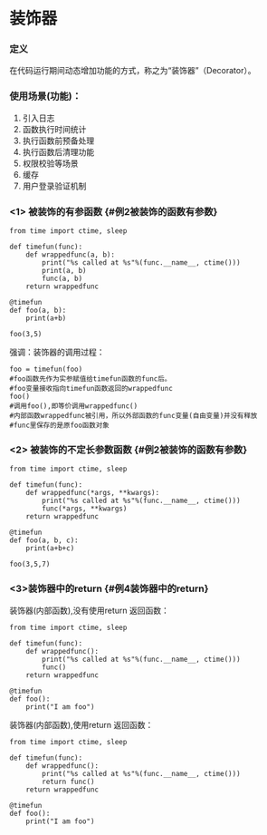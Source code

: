 # 装饰器

### 定义

在代码运行期间动态增加功能的方式，称之为“装饰器”（Decorator）。

### 使用场景\(功能\)：

1. 引入日志
2. 函数执行时间统计
3. 执行函数前预备处理
4. 执行函数后清理功能
5. 权限校验等场景
6. 缓存
7. 用户登录验证机制

### &lt;1&gt; 被装饰的有参函数 {#例2被装饰的函数有参数}

```
from time import ctime, sleep

def timefun(func):
    def wrappedfunc(a, b):
        print("%s called at %s"%(func.__name__, ctime()))
        print(a, b)
        func(a, b)
    return wrappedfunc

@timefun
def foo(a, b):
    print(a+b)

foo(3,5)
```

强调：装饰器的调用过程：

```
foo = timefun(foo)
#foo函数先作为实参赋值给timefun函数的func后。
#foo变量接收指向timefun函数返回的wrappedfunc
foo()
#调用foo(),即等价调用wrappedfunc()
#内部函数wrappedfunc被引用，所以外部函数的func变量(自由变量)并没有释放
#func里保存的是原foo函数对象
```

### &lt;2&gt; 被装饰的不定长参数函数 {#例2被装饰的函数有参数}

```
from time import ctime, sleep

def timefun(func):
    def wrappedfunc(*args, **kwargs):
        print("%s called at %s"%(func.__name__, ctime()))
        func(*args, **kwargs)
    return wrappedfunc

@timefun
def foo(a, b, c):
    print(a+b+c)

foo(3,5,7)
```

### &lt;3&gt;装饰器中的return {#例4装饰器中的return}



装饰器\(内部函数\),没有使用return 返回函数：

```
from time import ctime, sleep

def timefun(func):
    def wrappedfunc():
        print("%s called at %s"%(func.__name__, ctime()))
        func()
    return wrappedfunc

@timefun
def foo():
    print("I am foo")
```









装饰器\(内部函数\),使用return 返回函数：



```
from time import ctime, sleep

def timefun(func):
    def wrappedfunc():
        print("%s called at %s"%(func.__name__, ctime()))
        return func()
    return wrappedfunc

@timefun
def foo():
    print("I am foo")
```



